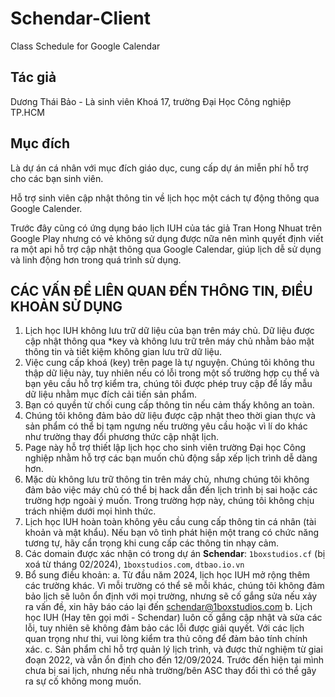 # Schendar-Client
Class Schedule for Google Calendar

## Tác giả
Dương Thái Bảo - Là sinh viên Khoá 17, trường Đại Học Công nghiệp TP.HCM

## Mục đích
Là dự án cá nhân với mục đích giáo dục, cung cấp dự án miễn phí hỗ trợ cho các bạn sinh viên.

Hỗ trợ sinh viên cập nhật thông tin về lịch học một cách tự động thông qua Google Calender.

Trước đây cũng có ứng dụng báo lịch IUH của tác giả Tran Hong Nhuat trên Google Play nhưng có vẻ không sử dụng được nữa nên mình quyết định viết ra một api hỗ trợ cập nhật thông qua Google Calendar, giúp lịch dễ sử dụng và linh động hơn trong quá trình sử dụng.

## CÁC VẤN ĐỀ LIÊN QUAN ĐẾN THÔNG TIN, ĐIỀU KHOẢN SỬ DỤNG
1. Lịch học IUH không lưu trữ dữ liệu của bạn trên máy chủ. Dữ liệu được cập nhật thông qua *key và không lưu trữ trên máy chủ nhằm bảo mật thông tin và tiết kiệm không gian lưu trữ dữ liệu.
2. Việc cung cấp khoá (key) trên page là tự nguyện. Chúng tôi không thu thập dữ liệu này, tuy nhiên nếu có lỗi trong một số trường hợp cụ thể và bạn yêu cầu hỗ trợ kiểm tra, chúng tôi được phép truy cập để lấy mẫu dữ liệu nhằm mục đích cải tiến sản phẩm.
3. Bạn có quyền từ chối cung cấp thông tin nếu cảm thấy không an toàn.
4. Chúng tôi không đảm bảo dữ liệu được cập nhật theo thời gian thực và sản phẩm có thể bị tạm ngưng nếu trường yêu cầu hoặc vì lí do khác như trường thay đổi phương thức cập nhật lịch.
5. Page này hỗ trợ thiết lập lịch học cho sinh viên trường Đại học Công nghiệp nhằm hỗ trợ các bạn muốn chủ động sắp xếp lịch trình dễ dàng hơn.
6. Mặc dù không lưu trữ thông tin trên máy chủ, nhưng chúng tôi không đảm bảo việc máy chủ có thể bị hack dẫn đến lịch trình bị sai hoặc các trường hợp ngoài ý muốn. Trong trường hợp này, chúng tôi không chịu trách nhiệm dưới mọi hình thức.
7. Lịch học IUH hoàn toàn không yêu cầu cung cấp thông tin cá nhân (tài khoản và mật khẩu). Nếu bạn vô tình phát hiện một trang có chức năng tương tự, hãy cẩn trọng khi cung cấp các thông tin nhạy cảm.
8. Các domain được xác nhận có trong dự án **Schendar**: `1boxstudios.cf` (bị xoá từ tháng 02/2024), `1boxstudios.com`, `dtbao.io.vn`
9. Bổ sung điều khoản:
  a. Từ đầu năm 2024, lịch học IUH mở rộng thêm các trường khác. Vì mỗi trường có thể sẽ mỗi khác, chúng tôi không đảm bảo lịch sẽ luôn ổn định với mọi trường, nhưng sẽ cố gắng sửa nếu xảy ra vấn đề, xin hãy báo cáo lại đến schendar@1boxstudios.com
  b. Lịch học IUH (Hay tên gọi mới - Schendar) luôn cố gắng cập nhật và sửa các lỗi, tuy nhiên sẽ không đảm bảo các lỗi được giải quyết. Với các lịch quan trọng như thi, vui lòng kiểm tra thủ công để đảm bảo tính chính xác.
  c. Sản phẩm chỉ hỗ trợ quản lý lịch trình, và được thử nghiệm từ giai đoạn 2022, và vẫn ổn định cho đến 12/09/2024. Trước đến hiện tại mình chưa bị sai lịch, nhưng nếu nhà trường/bên ASC thay đổi thì có thể gây ra sự cố không mong muốn.

